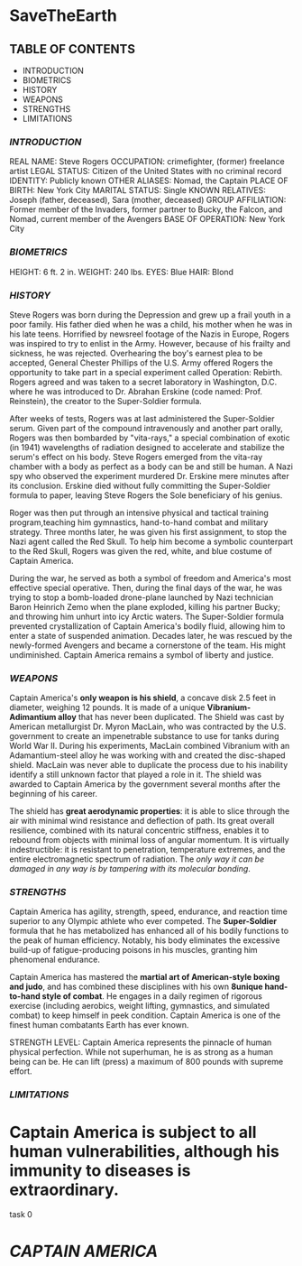 # SaveTheEarth


## TABLE OF CONTENTS

* INTRODUCTION
* BIOMETRICS
* HISTORY
* WEAPONS
* STRENGTHS
* LIMITATIONS


### *INTRODUCTION*

REAL NAME: Steve Rogers
OCCUPATION: crimefighter, (former) freelance artist
LEGAL STATUS: Citizen of the United States with no criminal record
IDENTITY: Publicly known
OTHER ALIASES: Nomad, the Captain
PLACE OF BIRTH: New York City
MARITAL STATUS: Single
KNOWN RELATIVES: Joseph (father, deceased), Sara (mother, deceased)
GROUP AFFILIATION: Former member of the Invaders, former partner to Bucky, the Falcon, and Nomad, current member of the Avengers
BASE OF OPERATION: New York City


### *BIOMETRICS*

HEIGHT: 6 ft. 2 in.
WEIGHT: 240 lbs.
EYES: Blue
HAIR: Blond


### *HISTORY*

Steve Rogers was born during the Depression and grew up a frail youth in a poor family. His father died when he was a child, his mother when he was in his late teens. Horrified by newsreel footage of the Nazis in Europe, Rogers was inspired to try to enlist in the Army. However, because of his frailty and sickness, he was rejected. Overhearing the boy's earnest plea to be accepted, General Chester Phillips of the U.S. Army offered Rogers the opportunity to take part in a special experiment called Operation: Rebirth. Rogers agreed and was taken to a secret laboratory in Washington, D.C. where he was introduced to Dr. Abrahan Erskine (code named: Prof. Reinstein), the creator to the Super-Soldier formula.

After weeks of tests, Rogers was at last administered the Super-Soldier serum. Given part of the compound intravenously and another part orally, Rogers was then bombarded by "vita-rays," a special combination of exotic (in 1941) wavelengths of radiation designed to accelerate and stabilize the serum's effect on his body. Steve Rogers emerged from the vita-ray chamber with a body as perfect as a body can be and still be human. A Nazi spy who observed the experiment murdered Dr. Erskine mere minutes after its conclusion. Erskine died without fully committing the Super-Soldier formula to paper, leaving Steve Rogers the Sole beneficiary of his genius.

Roger was then put through an intensive physical and tactical training program,teaching him gymnastics, hand-to-hand combat and military strategy. Three months later, he was given his first assignment, to stop the Nazi agent called the Red Skull. To help him become a symbolic counterpart to the Red Skull, Rogers was given the red, white, and blue costume of Captain America.

During the war, he served as both a symbol of freedom and America's most effective special operative. Then, during the final days of the war, he was trying to stop a bomb-loaded drone-plane launched by Nazi technician Baron Heinrich Zemo when the plane exploded, killing his partner Bucky; and throwing him unhurt into icy Arctic waters. The Super-Soldier formula prevented crystallization of Captain America's bodily fluid, allowing him to enter a state of suspended animation. Decades later, he was rescued by the newly-formed Avengers and became a cornerstone of the team. His might undiminished. Captain America remains a symbol of liberty and justice.

### *WEAPONS*

Captain America's **only weapon is his shield**, a concave disk 2.5 feet in diameter, weighing 12 pounds. It is made of a unique **Vibranium-Adimantium alloy** that has never been duplicated. The Shield was cast by American metallurgist Dr. Myron MacLain, who was contracted by the U.S. government to create an impenetrable substance to use for tanks during World War II. During his experiments, MacLain combined Vibranium with an Adamantium-steel alloy he was working with and created the disc-shaped shield. MacLain was never able to duplicate the process due to his inability identify a still unknown factor that played a role in it. The shield was awarded to Captain America by the government several months after the beginning of his career.

The shield has **great aerodynamic properties**: it is able to slice through the air with minimal wind resistance and deflection of path. Its great overall resilience, combined with its natural concentric stiffness, enables it to rebound from objects with minimal loss of angular momentum. It is virtually indestructible: it is resistant to penetration, temperature extremes, and the entire electromagnetic spectrum of radiation. The *only way it can be damaged in any way is by tampering with its molecular bonding*.


### *STRENGTHS*

 Captain America has agility, strength, speed, endurance, and reaction time superior to any Olympic athlete who ever competed. The **Super-Soldier** formula that he has metabolized has enhanced all of his bodily functions to the peak of human efficiency. Notably, his body eliminates the excessive build-up of fatigue-producing poisons in his muscles, granting him phenomenal endurance.

Captain America has mastered the **martial art of American-style boxing and judo**, and has combined these disciplines with his own **8unique hand-to-hand style of combat**. He engages in a daily regimen of rigorous exercise (including aerobics, weight lifting, gymnastics, and simulated combat) to keep himself in peek condition. Captain America is one of the finest human combatants Earth has ever known.

STRENGTH LEVEL: Captain America represents the pinnacle of human physical perfection. While not superhuman, he is as strong as a human being can be. He can lift (press) a maximum of 800 pounds with supreme effort.

### *LIMITATIONS*

Captain America is subject to **all human vulnerabilities**, although his immunity to diseases is extraordinary.
=======

task 0

# *CAPTAIN AMERICA*


